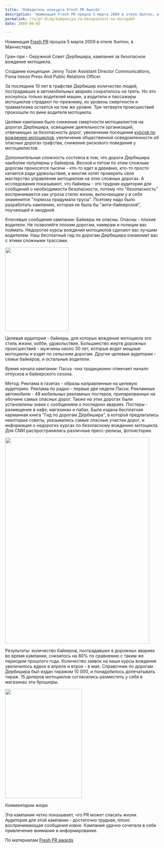 ```yaml
---
title: 'Победитель конкурса Fresh PR Awards'
description: 'Номинация Fresh PR прошла 5 марта 2009 в отеле Хилтон, в Манчестере. Гран-при - Окружной Совет Дербишира, кампания за безопасное вождение мотоцикла. Создание концепции: Jenny Tozer Assistant Director Communications, Fiona Ireson Press And Public Relations Officer.'
permalink: /ru/pr-blog/kampaniya-za-bezopasnost-na-dorogakh
date: 2009-06-03

---
```


Номинация <a href="http://www.freshawards.co.uk/">Fresh PR</a> прошла 5 марта 2009 в отеле Хилтон, в Манчестере.

Гран-при - Окружной Совет Дербишира, кампания за безопасное вождение мотоцикла.

Создание концепции: Jenny Tozer Assistant Director Communications, Fiona Ireson Press And Public Relations Officer.

За последние 10 лет в графстве Дербишир  количество людей, пострадавших в автомобильных авариях сократилось на треть. Но это коснулось только водителей машин, а водители и пассажиры мотоциклов страдают по-прежнему, их уровень смертности и травматизма остается на том же уровне.  Три четверти происшествий произошли по вине водителя мотоцикла.

Целями кампании было снижение смертности мотоциклистов на дорогах Дербишира, освещение деятельности организаций, отвечающих за безопасность дорог, увеличение посещения <a href="http://www.derbymotorcycleschool.com/handcrafted2.asp">курсов по вождению мотоциклов</a>, увеличение общественной осведомленности об опасных дорогах графства, снижение рискового поведения у мотоциклистов.

Дополнительная сложность состояла в том, что дороги Дербишира наиболее популярны у байкеров. Весной и летом по этим сложным дорогам проносятся тысячи - кто-то едет в деревню, кто-то просто катается ради удовольствия, а многие хотят проверить свое мастерство управления мотоциклом на этих сложных дорогах.  А исследования показывают, что байкеры - это трудная аудитория для сообщений о необходимости безопасности, потому что "безопасность" воспринимается как угроза стилю жизни,  включающем у в себя знаменитое "тормоза придумали трусы". Поэтому надо было разработать кампанию, которая не была бы "анти-байкерской", поучающей и занудной.

Ключевые сообщения кампании: Байкеры не опасны. Опасны - плохие водители. Не позволяйте плохим дорогам, камерам и полиции вас поймать. Недорогие курсы вождения мотоциклов сделают вас лучшим водителем. Наш бесплатный гид по дорогам Дербишира ознакомит вас с этими сложными трассами.

<img src="{{ site.assets }}/upload/Motorbike_web_tcm9-21583.jpg" alt="" class="post__img" width="207" height="272">

Целевая аудитория -  байкеры, для которых вождение мотоцикла это стиль жизни, хобби, удовольствие. Большинство жертв дорожных происшествий - мужчины около 30 лет, которые водят мощные мотоциклы и ездят по сельским дорогам. Другие целевые аудитории - семьи байкеров, и остальные водители.

Время начала кампании: Пасха  -она традиционно отмечает начало отпусков и байкерского сезона.

Метод: Реклама в газетах - образы направленные на  целевую аудиторию. Реклама по радио - первые две недели Пасхи. Рекламные автомобили - 48 мобильных рекламных постеров, припаркованных на обочине самых опасных дорог. Также на этих дорогах были установлены знаки с сообщением о последних авариях. Постеры - размещение в кафе, магазинах и пабах. Была издана бесплатная карманная книга "Гид по дорогам Дербишира", в которой предлагались некоторые советы, указывались самые опасные участки дорог, и информация о недорогих курсах по безопасному вождению мотоцикла. Для СМИ распространялись различные пресс-релизы, фотоистории.

<img src="{{ site.assets }}/upload/Derbyshire-Safety.jpg" alt="" class="post__img" width="470" height="669">

Результаты: количество байкеров, пострадавших в дорожных авариях во время кампании, снизилось на 80% по сравнению с таким же периодом прошлого года. Количество заявок на наши курсы вождения увеличилось вдвое в  апреле и втрое - в мае. Справочник по дорогам Дербишира был издан тиражом 10 000, и понадобилось допечатывать тираж. 15 дилеров мотоциклов согласились разместить у себя в магазинах эти брошюры.

<img src="{{ site.assets }}/upload/The-Bikers-Guide-to-Derbysh_tcm9-71600.jpg" alt="" class="post__img" width="250" height="355">

Комментарии жюри

Эта кампания четко показывает, что PR может спасать жизни. Аудитория для этой кампании - достаточно трудная, плохо воспринимающая сообщения извне. Кампания удачно сочетала в себе привлечение внимания и информирование.

По материалам <a href="http://www.freshprawards.co.uk/UserFiles/File/FPR%20Online%20results%202009.pdf">Fresh PR awards</a>

